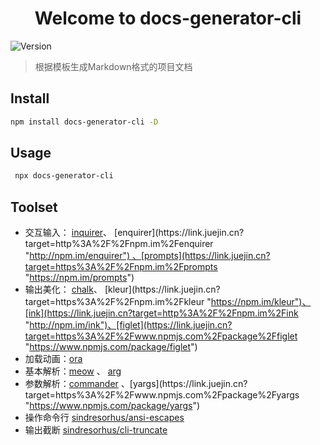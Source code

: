 <h1 align="center">Welcome to docs-generator-cli </h1>
<p>
  <img alt="Version" src="https://img.shields.io/badge/version-v0.0.5-blue.svg?cacheSeconds=2592000" />
</p>

> 根据模板生成Markdown格式的项目文档

## Install

```sh
npm install docs-generator-cli -D
```

## Usage

```sh
 npx docs-generator-cli
```

## Toolset

*   交互输入： [inquirer](https://link.juejin.cn?target=http%3A%2F%2Fnpm.im%2Finquirer "http://npm.im/inquirer")、 [enquirer](https://link.juejin.cn?target=http%3A%2F%2Fnpm.im%2Fenquirer "http://npm.im/enquirer") 、[prompts](https://link.juejin.cn?target=https%3A%2F%2Fnpm.im%2Fprompts "https://npm.im/prompts")
*   输出美化： [chalk](https://link.juejin.cn?target=http%3A%2F%2Fnpm.im%2Fchalk "http://npm.im/chalk")、 [kleur](https://link.juejin.cn?target=https%3A%2F%2Fnpm.im%2Fkleur "https://npm.im/kleur")、[ink](https://link.juejin.cn?target=http%3A%2F%2Fnpm.im%2Fink "http://npm.im/ink")、[figlet](https://link.juejin.cn?target=https%3A%2F%2Fwww.npmjs.com%2Fpackage%2Ffiglet "https://www.npmjs.com/package/figlet")
*   加载动画：[ora](https://link.juejin.cn?target=http%3A%2F%2Fnpm.im%2Fora "http://npm.im/ora")
*   基本解析：[meow](https://link.juejin.cn?target=http%3A%2F%2Fnpm.im%2Fmeow "http://npm.im/meow") 、 [arg](https://link.juejin.cn?target=http%3A%2F%2Fnpm.im%2Farg "http://npm.im/arg")
*   参数解析：[commander](https://link.juejin.cn?target=http%3A%2F%2Fnpm.im%2Fcommander "http://npm.im/commander") 、[yargs](https://link.juejin.cn?target=https%3A%2F%2Fwww.npmjs.com%2Fpackage%2Fyargs "https://www.npmjs.com/package/yargs")
*   操作命令行 [sindresorhus/ansi-escapes](https://link.juejin.cn?target=https%3A%2F%2Fgithub.com%2Fsindresorhus%2Fansi-escapes "https://github.com/sindresorhus/ansi-escapes")
*   输出截断 [sindresorhus/cli-truncate](https://link.juejin.cn?target=https%3A%2F%2Fgithub.com%2Fsindresorhus%2Fcli-truncate "https://github.com/sindresorhus/cli-truncate")